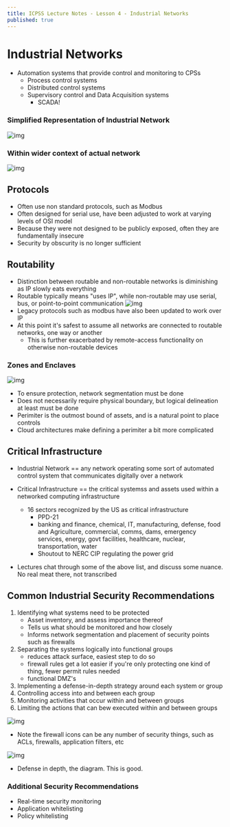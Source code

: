 ```yaml
---
title: ICPSS Lecture Notes - Lesson 4 - Industrial Networks
published: true
---
```


# Industrial Networks
* Automation systems that provide control and monitoring to CPSs
	* Process control systems
	* Distributed control systems
	* Supervisory control and Data Acquisition systems
		* SCADA!

### Simplified Representation of Industrial Network
![img](../assets/content_images/omscs/icpss/L04_img1.png)

### Within wider context of actual network
![img](../assets/content_images/omscs/icpss/L04_img2.png)

## Protocols
* Often use non  standard protocols, such as Modbus
* Often designed for serial use, have been adjusted to work at varying levels of OSI model
* Because they were not designed to be publicly exposed, often they are fundamentally insecure
* Security by obscurity is no longer sufficient

## Routability
* Distinction between routable and non-routable networks is diminishing as IP slowly eats everything
* Routable typically means "uses IP", while non-routable may use serial, bus, or point-to-point communication
![img](../assets/content_images/omscs/icpss/L04_img3.png)
* Legacy protocols such as modbus have also been updated to work over IP
* At this point it's safest to assume all networks are connected to routable networks, one way or another
	* This is further exacerbated by remote-access functionality on otherwise non-routable devices

### Zones and Enclaves
![img](../assets/content_images/omscs/icpss/L04_img4.png)
* To ensure protection, network segmentation must be done
* Does not necessarily require physical boundary, but logical delineation at least must be done
* Perimiter is the outmost bound of assets, and is a natural point to place controls
* Cloud architectures make defining a perimiter a bit more complicated

## Critical Infrastructure
* Industrial Network == any network operating some sort of automated control system that communicates digitally over a network
* Critical Infrastructure == the critical systemss and assets used within a networked computing infrastructure
	* 16 sectors recognized by the US as critical infrastructure
		* PPD-21
		* banking and finance, chemical, IT, manufacturing, defense, food and Agriculture, commercial, comms, dams, emergency services, energy, govt facilities, healthcare, nuclear, transportation, water
		* Shoutout to NERC CIP regulating the power grid

* Lectures chat through some of the above list, and discuss some nuance.  No real meat there, not transcribed

## Common Industrial Security Recommendations
1. Identifying what systems need to be protected
	* Asset inventory, and assess importance thereof
	* Tells us what should be monitored and how closely
	* Informs network segmentation and placement of security points such as firewalls
2. Separating the systems logically into functional groups
	* reduces attack surface, easiest step to do so
	* firewall rules get a lot easier if you're only protecting one kind of thing, fewer permit rules needed
	* functional DMZ's
3. Implementing a defense-in-depth strategy around each system or group
4. Controlling access into and between each group
5. Monitoring activities that occur within and between groups
6. Limiting the actions that can bew executed within and between groups

![img](../assets/content_images/omscs/icpss/L04_img5.png)
* Note the firewall icons can be any number of security things, such as ACLs, firewalls, application filters, etc

![img](../assets/content_images/omscs/icpss/L04_img6.png)
* Defense in depth, the diagram.  This is good.

### Additional Security Recommendations
* Real-time security monitoring
* Application whitelisting
* Policy whitelisting